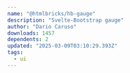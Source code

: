 ```yaml
---
name: "@htmlbricks/hb-gauge"
description: "Svelte-Bootstrap gauge"
author: "Dario Caruso"
downloads: 1457
dependents: 2
updated: "2025-03-09T03:10:29.393Z"
tags: 
  - ui
---
```

